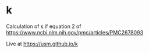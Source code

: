 # k
Calculation of s if equation 2 of https://www.ncbi.nlm.nih.gov/pmc/articles/PMC2678093

Live at  https://usm.github.io/k
